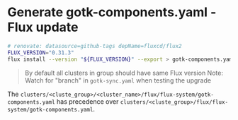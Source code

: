 # Generate gotk-components.yaml - Flux update

```bash
# renovate: datasource=github-tags depName=fluxcd/flux2
FLUX_VERSION="0.31.3"
flux install --version "${FLUX_VERSION}" --export > gotk-components.yaml
```

> By default all clusters in group should have same Flux version
> Note: Watch for "branch" in `gotk-sync.yaml` when testing the upgrade

The `clusters/<cluste_group>/<cluster_name>/flux/flux-system/gotk-components.yaml`
has precedence over `clusters/<cluste_group>/flux/flux-system/gotk-components.yaml`.
